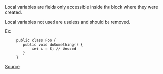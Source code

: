 Local variables are fields only accessible inside the block where they were created.

Local variables not used are useless and should be removed.

Ex:

```
     public class Foo {
        public void doSomething() {
            int i = 5; // Unused
        }
     }
```

[Source](http://pmd.sourceforge.net/pmd-5.3.2/pmd-java/rules/java/unusedcode.html#UnusedLocalVariable)
